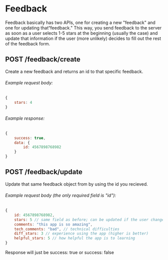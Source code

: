 # Feedback

Feedback basically has two APIs, one for creating a new "feedback" and one for updating that“feedback." This way, you send feedback to the server as soon as a user selects 1-5 stars at the beginning (usually the case) and update that information if the user (more unlikely) decides to fill out the rest of the feedback form.

## POST /feedback/create

Create a new feedback and returns an id to that specific feedback.

###### Example request body:

```javascript
{
    stars: 4
}
```

###### Example response:

```javascript
{
    success: true,
    data: {
        id: 4567898768982
    }
}
```

## POST /feedback/update

Update that same feedback object from by using the id you recieved.

###### Example request body (the only required field is "id"):

```javascript
{
    id: 4567898768982,
    stars: 5 // same field as before; can be updated if the user changed their answer
    comments: "this app is so amazing",
    tech_comments: "bad", // technical difficulties
    diff_stars: 3 // experience using the app (higher is better)
    helpful_stars: 5 // how helpful the app is to learning
}
```

Response will just be success: true or success: false